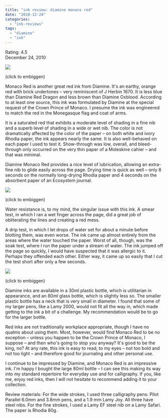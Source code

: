 ```yaml
---
title: "ink review: diamine monaco red"
date: "2010-12-24"
categories: 
  - "ink-reviews"
tags: 
  - "diamine"
  - "ink"
---
```


Rating: 4.5  
December 24, 2010

[![](http://s3.media.squarespace.com/production/1431296/16917466/_PYw92neEA7o/TRP0kJFnzBI/AAAAAAAAAOM/It0od-6ByIM/s640/diamine%2Bmonaco%2Bred.jpg)](http://s3.media.squarespace.com/production/1431296/16917466/_PYw92neEA7o/TRP0kJFnzBI/AAAAAAAAAOM/It0od-6ByIM/s1600/diamine%2Bmonaco%2Bred.jpg)

(click to embiggen)

  
Monaco Red is another great red ink from Diamine. It's an earthy, orange red with brick undertones – very reminiscent of J Herbin 1670. It is less blue than Diamine Red Dragon and less brown than Diamine Oxblood. According to at least one source, this ink was formulated by Diamine at the special request of the Crown Prince of Monaco. I presume the ink was engineered to match the red in the Monegasque flag and coat of arms.

It is a saturated red that exhibits a moderate level of shading in a fine nib and a superb level of shading in a wide or wet nib. The color is not dramatically affected by the color of the paper – on both white and ivory Rhodia paper, the ink appears nearly the same. It is also well-behaved on each paper I used to test it. Show-through was low, overall, and bleed-through only occurred on the very thin paper of a Moleskine cahier – and that was minimal.

Diamine Monaco Red provides a nice level of lubrication, allowing an extra-fine nib to glide easily across the page. Drying time is quick as well – only 8 seconds on the normally long-drying Rhodia paper and 4 seconds on the absorbent paper of an Ecosystem journal.

[![](http://s3.media.squarespace.com/production/1431296/16917466/_PYw92neEA7o/TRP0sT7cUVI/AAAAAAAAAOQ/hYVlDUPgzm8/s640/diamine%2Bmonaco%2Bred%2Bwater%2Btest.jpg)](http://s3.media.squarespace.com/production/1431296/16917466/_PYw92neEA7o/TRP0sT7cUVI/AAAAAAAAAOQ/hYVlDUPgzm8/s1600/diamine%2Bmonaco%2Bred%2Bwater%2Btest.jpg)

(click to embiggen)

  
Water resistance is, to my mind, the singular issue with this ink. A smear test, in which I ran a wet finger across the page, did a great job of obliterating the lines and creating a red mess.

A drip test, in which I let drops of water set for about a minute before blotting them, was even worse. The ink came up almost entirely from the areas where the water touched the paper. Worst of all, though, was the soak test, where I run the paper under a stream of water. The ink jumped off the page so quickly, I would have suspected that it was allergic to it. Perhaps they offended each other. Either way, it came up so easily that I cut the test short after only a few seconds.

[![](http://s3.media.squarespace.com/production/1431296/16917466/_PYw92neEA7o/TRP02na_zLI/AAAAAAAAAOU/2Bp73HdeD9A/s400/diamine%2Bmonaco%2Bred%2Bbottle.jpg)](http://s3.media.squarespace.com/production/1431296/16917466/_PYw92neEA7o/TRP02na_zLI/AAAAAAAAAOU/2Bp73HdeD9A/s1600/diamine%2Bmonaco%2Bred%2Bbottle.jpg)

(click to embiggen)

  
Diamine inks are available in a 30ml plastic bottle, which is utilitarian in appearance, and an 80ml glass bottle, which is slightly less so. The smaller plastic bottle has a neck that is very small in diameter. I found that some of my larger pens, like a Lamy 2000, would not fit all the way in, which made getting to the ink a bit of a challenge. My recommendation would be to go for the larger bottle.

Red inks are not traditionally workplace appropriate, though I have no qualms about using them. Most, however, would find Monaco Red to be no exception – unless you happen to be the Crown Prince of Monaco, I suppose – and then who's going to stop you anyway? It's good to be the king, no? At any rate, this ink is easy to read, to my eyes – not too bold and not too light – and therefore good for journaling and other personal use.

I continue to be impressed by Diamine, and Monaco Red is an impressive ink. I'm happy I bought the large 80ml bottle – I can see this making its way into my standard repertoire for everyday use and for calligraphy. If you, like me, enjoy red inks, then I will not hesitate to recommend adding it to your collection.

Review materials: For the wide strokes, I used three calligraphy pens: Pilot Parallel 6.0mm and 3.8mm pens, and a 1.9 mm Lamy Joy. All three have steel nibs. For the fine strokes, I used a Lamy EF steel nib on a Lamy Safari. The paper is Rhodia 80g.

